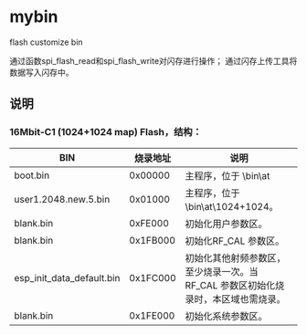 # mybin
 flash customize bin

 通过函数spi_flash_read和spi_flash_write对闪存进行操作；
 通过闪存上传工具将数据写入闪存中。
 
 
 
## 说明
 
### 16Mbit-C1 (1024+1024 map) Flash，结构：
BIN|烧录地址|说明
------------------|---------------|-------------------------------
boot.bin|0x00000|主程序，位于 \bin\at
user1.2048.new.5.bin|0x01000|主程序，位于 \bin\at\1024+1024。
blank.bin|0xFE000|初始化用户参数区。
blank.bin|0x1FB000|初始化RF_CAL 参数区。
esp_init_data_default.bin|0x1FC000|初始化其他射频参数区，至少烧录一次。当 RF_CAL 参数区初始化烧录时，本区域也需烧录。
blank.bin|0x1FE000|初始化系统参数区。
